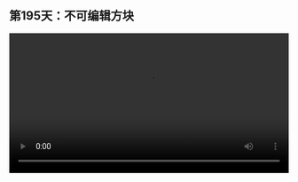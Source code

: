 ## 第195天：不可编辑方块

<video width="100%" controls controlslist="nodownload nofullscreen noremoteplayback" disablePictureInPicture>
  <source src="https://api.keepwork.com/ts-storage/siteFiles/20897/raw#1627639565133session195 不可编辑方块.webm" type="video/webm">
  <source src="https://api.keepwork.com/ts-storage/siteFiles/20898/raw#1627639574615session195 不可编辑方块_small.mp4" type="video/mp4" />
   
  你的浏览器不支持播放
</video>
<style>
video::-webkit-media-controls-fullscreen-button {
    display: none;
}
</style>


### 字幕

我们之前学过隐形阻挡方块，当人物手中没有拿着这种方块时，人物是走不过去的，并且鼠标也无法选择它。
只有人物拿着这种方块，才可以看到和编辑它。
今天我们来介绍另外两种相似的方块，它们分别是在**工具**项下的**阻挡方块**和**透明阻挡方块**。
它们都有一个特点：鼠标在上面时，没有黑框出现，**无法响应任何鼠标事件**。例如方块的删除、选择和创造都被禁止了。
这样我们可以在编辑模式下精确地限定哪些区域可以编辑，哪些区域不能编辑。
**只有当人物手中拿着相应的方块时，例如人物手中拿着阻挡方块时，才能够去编辑阻挡方块。**
同理，透明阻挡方块也是一样的，只有手中拿着它时才能去编辑。

### 动手练习
